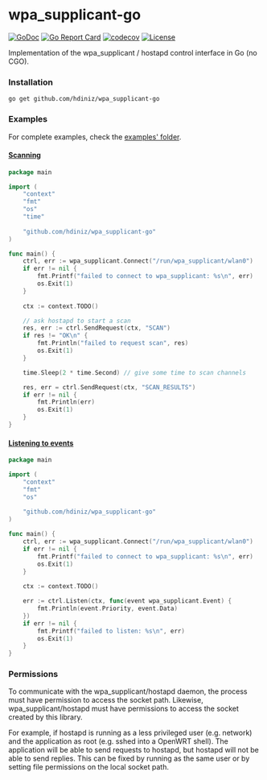 # wpa_supplicant-go
[![GoDoc](http://img.shields.io/badge/go-documentation-blue.svg)](https://pkg.go.dev/github.com/hdiniz/wpa_supplicant-go)
[![Go Report Card](https://goreportcard.com/badge/github.com/hdiniz/wpa_supplicant-go)](https://goreportcard.com/report/github.com/hdiniz/wpa_supplicant-go)
[![codecov](https://codecov.io/github/hdiniz/wpa_supplicant-go/branch/main/graph/badge.svg?token=B7ANCTQGRQ)](https://codecov.io/github/hdiniz/wpa_supplicant-go)
[![License](http://img.shields.io/badge/license-mit-blue.svg)](https://raw.githubusercontent.com/hdiniz/wpa_supplicant-go/master/LICENSE)

Implementation of the wpa_supplicant / hostapd control interface in Go (no CGO).

### Installation

```shell
go get github.com/hdiniz/wpa_supplicant-go
```

### Examples

For complete examples, check the [examples' folder](./examples).

#### [Scanning](./examples/wifi-scan)

```go
package main

import (
	"context"
	"fmt"
	"os"
	"time"
	
	"github.com/hdiniz/wpa_supplicant-go"
)

func main() {
	ctrl, err := wpa_supplicant.Connect("/run/wpa_supplicant/wlan0")
	if err != nil {
		fmt.Printf("failed to connect to wpa_supplicant: %s\n", err)
		os.Exit(1)
	}
	
	ctx := context.TODO()

	// ask hostapd to start a scan
	res, err := ctrl.SendRequest(ctx, "SCAN")
	if res != "OK\n" {
		fmt.Println("failed to request scan", res)
		os.Exit(1)
	}

	time.Sleep(2 * time.Second) // give some time to scan channels

	res, err = ctrl.SendRequest(ctx, "SCAN_RESULTS")
	if err != nil {
		fmt.Println(err)
		os.Exit(1)
	}
}
```

#### [Listening to events](./examples/wifi-events)

```go
package main

import (
	"context"
	"fmt"
	"os"
	
	"github.com/hdiniz/wpa_supplicant-go"
)

func main() {
	ctrl, err := wpa_supplicant.Connect("/run/wpa_supplicant/wlan0")
	if err != nil {
		fmt.Printf("failed to connect to wpa_supplicant: %s\n", err)
		os.Exit(1)
	}
	
	ctx := context.TODO()

	err := ctrl.Listen(ctx, func(event wpa_supplicant.Event) {
        fmt.Println(event.Priority, event.Data)
	})
	if err != nil {
		fmt.Printf("failed to listen: %s\n", err)
		os.Exit(1)
	}
}
```

### Permissions

To communicate with the wpa_supplicant/hostapd daemon, the process must have
permission to access the socket path. Likewise, wpa_supplicant/hostapd must have
permissions to access the socket created by this library.

For example, if hostapd is running as a less privileged user (e.g. network)
and the application as root (e.g. sshed into a OpenWRT shell). 
The application will be able to send requests to hostapd, but hostapd will not be 
able to send replies. This can be fixed by running as the same user or by setting
file permissions on the local socket path.